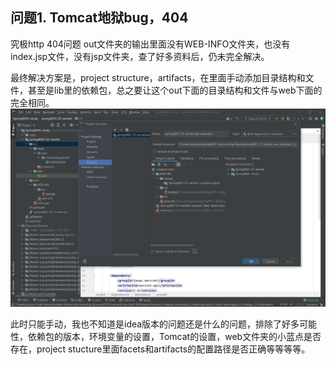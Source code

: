 ## 问题1. Tomcat地狱bug，404
究极http 404问题
out文件夹的输出里面没有WEB-INFO文件夹，也没有index.jsp文件，没有jsp文件夹，查了好多资料后，仍未完全解决。

最终解决方案是，project structure，artifacts，在里面手动添加目录结构和文件，甚至是lib里的依赖包，总之要让这个out下面的目录结构和文件与web下面的完全相同。
![Alt text](image.png)

此时只能手动，我也不知道是idea版本的问题还是什么的问题，排除了好多可能性，依赖包的版本，环境变量的设置，Tomcat的设置，web文件夹的小蓝点是否存在，project stucture里面facets和artifacts的配置路径是否正确等等等等。